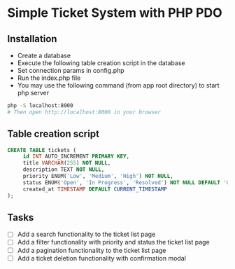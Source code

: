 Simple Ticket System with PHP PDO
===================================


Installation
------------
- Create a database
- Execute the following table creation script in the database
- Set connection params in config.php
- Run the index.php file
- You may use the following command (from app root directory) to start php server
```bash
php -S localhost:8000
# Then open http://localhost:8000 in your browser
```


Table creation script
------------------------
```sql
CREATE TABLE tickets (
     id INT AUTO_INCREMENT PRIMARY KEY,
     title VARCHAR(255) NOT NULL,
     description TEXT NOT NULL,
     priority ENUM('Low', 'Medium', 'High') NOT NULL,
     status ENUM('Open', 'In Progress', 'Resolved') NOT NULL DEFAULT 'Open',
     created_at TIMESTAMP DEFAULT CURRENT_TIMESTAMP
);
```

Tasks
-----------
- [ ] Add a search functionality to the ticket list page
- [ ] Add a filter functionality with priority and status the ticket list page
- [ ] Add a pagination functionality to the ticket list page
- [ ] Add a ticket deletion functionality with confirmation modal